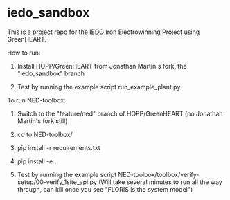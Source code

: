 # iedo_sandbox

This is a project repo for the IEDO Iron Electrowinning Project using GreenHEART.

How to run:

1. Install HOPP/GreenHEART from Jonathan Martin's fork, the "iedo_sandbox" branch

2. Test by running the example script run_example_plant.py

To run NED-toolbox:

1. Switch to the "feature/ned" branch of HOPP/GreenHEART (no Jonathan Martin's fork still)

2. cd to NED-toolbox/

3. pip install -r requirements.txt

4. pip install -e .

5. Test by running the example script NED-toolbox/toolbox/verify-setup/00-verify_1site_api.py
    (Will take several minutes to run all the way through, can kill once you see "FLORIS is the system model")